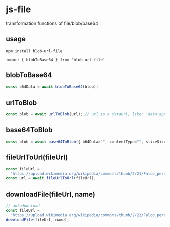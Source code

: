 # js-file

transformation functions of file/blob/base64

## usage

`npm install blob-url-file`

`import { blobToBase64 } from 'blob-url-file'`

## blobToBase64

```javascript
const b64Data = await blobToBase64(blob);
```

## urlToBlob

```javascript
const blob = await urlToBlob(url); // url is a dataUrl, like: 'data:application/json;base64,ewogICJoZWxsbyI6ICJ3b3JsZCIKfQ==';
```

## base64ToBlob

```javascript
const blob = await base64ToBlob({ b64Data="", contentType="", sliceSize=512, name=""}); // b64Data is required;
```

## fileUrlToUrl(fileUrl)

```javascript
const fileUrl =
  "https://upload.wikimedia.org/wikipedia/commons/thumb/2/21/Falco_peregrinus_-_01.jpg/1920px-Falco_peregrinus_-_01.jpg";
const url = await fileUrlToUrl(fileUrl);
```

## downloadFile(fileUrl, name)

```javascript
// autodownload
const fileUrl =
  "https://upload.wikimedia.org/wikipedia/commons/thumb/2/21/Falco_peregrinus_-_01.jpg/1920px-Falco_peregrinus_-_01.jpg";
downloadFile(fileUrl, name);
```
